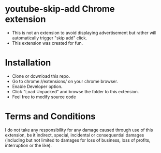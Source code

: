 # youtube-skip-add Chrome extension
- This is not an extension to avoid displaying advertisement but rather will automatically trigger "skip add" click.
- This extension was created for fun.

# Installation
- Clone or download this repo.
- Go to chrome://extensions/ on your chrome browser.
- Enable Developer option.
- Click "Load Unpacked" and browse the folder to this extension.
- Feel free to modify source code

# Terms and Conditions
I do not take any responsibility for any damage caused through use of this extension, be it indirect, special, incidental or consequential damages (including but not limited to damages for loss of business, loss of profits, interruption or the like).
